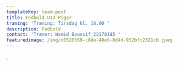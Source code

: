 ```yaml
---
templateKey: team-post
title: Fodbold U13 Piger
traning: 'Træning: Tirsdag kl. 18.00 '
description: Fodbold
contact: 'Træner: Hamid Boussif 22170185 '
featuredimage: /img/d6520559-c8de-48e6-8d4d-952bfc2321cb.jpeg
---
```

.
